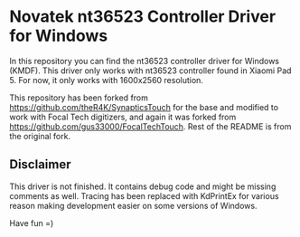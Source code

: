 # Novatek nt36523 Controller Driver for Windows
In this repository you can find the nt36523 controller driver for Windows (KMDF).
This driver only works with nt36523 controller found in Xiaomi Pad 5. For now, it only works with 1600x2560 resolution.

This repository has been forked from https://github.com/theR4K/SynapticsTouch for the base and modified to work with Focal Tech digitizers, and again it was forked from https://github.com/gus33000/FocalTechTouch.
Rest of the README is from the original fork. 

## Disclaimer
This driver is not finished.
It contains debug code and might be missing comments as well.
Tracing has been replaced with KdPrintEx for various reason making development easier on some versions of Windows.

Have fun =)
